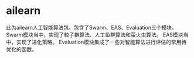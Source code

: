 # ailearn
此为ailearn人工智能算法包。包含了Swarm、EAS、Evaluation三个模块。
Swarm模块当中，实现了粒子群算法、人工鱼群算法和萤火虫算法。
EAS模块当中，实现了进化策略。
Evaluation模块集成了一些对智能算法进行评估的常用待优化的函数。
